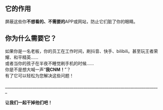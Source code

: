 <h2>它的作用</h2>
  屏蔽这些你<b>不想看的、不需要的</b>APP或网站，防止它们脏了你的眼睛。
  <br>
<h2>你为什么需要它？</h2>
  如果你是一名老板，你的员工在工作时间，刷抖音、快手、bilibili。甚至玩王者荣耀、和平精英……
  <br>
  或者当你的孩子在半夜不睡觉刷手机的时候……
  <br>
  你是不是想大喊一声“<b>我CNM！</b>”？
  <br>
  有了它可以轻松为您解决这些问题！
  <br>
  <br>
  _______________________________________________________________________________
  <br>
  <br>
  <b>让我们一起干掉他们吧！</b>
